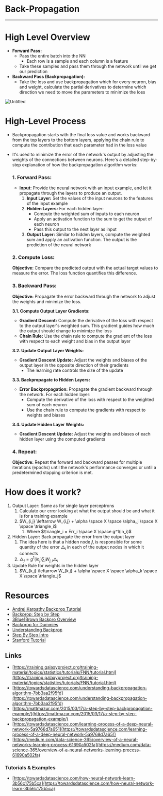 # Back-Propagation

---

# High Level Overview

- **Forward Pass:**
    - Pass the entire batch into the NN
        - Each row is a sample and each column is a feature
    - Take these samples and pass them through the network until we get our prediction
- **Backward Pass (Backpropagation):**
    - Take the loss and use backpropagation which for every neuron, bias and weight, calculate the partial derivatives to determine which direction we need to move the parameters to minimize the loss

![Untitled](Back-Propagation%201a8f6befbb274d1bab9d105f4a261ef4/Untitled.png)

# High-Level Process

- Backpropagation starts with the final loss value and works backward from the top layers to the bottom layers, applying the chain rule to compute the contribution that each parameter had in the loss value
- It's used to minimize the error of the network's output by adjusting the weights of the connections between neurons. Here's a detailed step-by-step explanation of how the backpropagation algorithm works:
    
    ### 1. Forward Pass:
    
    - **Input:** Provide the neural network with an input example, and let it propagate through the layers to produce an output.
        1. **Input Layer:** Set the values of the input neurons to the features of the input example
        2. **Hidden Layers:** For each hidden layer:
            - Compute the weighted sum of inputs to each neuron
            - Apply an activation function to the sum to get the output of each neuron
            - Pass this output to the next layer as input
        3. **Output Layer:** Similar to hidden layers, compute the weighted sum and apply an activation function. The output is the prediction of the neural network
    
    ### 2. Compute Loss:
    
    **Objective:** Compare the predicted output with the actual target values to measure the error. The loss function quantifies this difference.
    
    ### 3. Backward Pass:
    
    **Objective:** Propagate the error backward through the network to adjust the weights and minimize the loss.
    
    **3.1. Compute Output Layer Gradients:**
    
    - **Gradient Descent:** Compute the derivative of the loss with respect to the output layer's weighted sum. This gradient guides how much the output should change to minimize the loss
    - **Chain Rule:** Use the chain rule to compute the gradient of the loss with respect to each weight and bias in the output layer
    
    **3.2. Update Output Layer Weights:**
    
    - **Gradient Descent Update:** Adjust the weights and biases of the output layer in the opposite direction of their gradients
        - The learning rate controls the size of the update
    
    **3.3. Backpropagate to Hidden Layers:**
    
    - **Error Backpropagation:** Propagate the gradient backward through the network. For each hidden layer:
        - Compute the derivative of the loss with respect to the weighted sum of each neuron
        - Use the chain rule to compute the gradients with respect to weights and biases
    
    **3.4. Update Hidden Layer Weights:**
    
    - **Gradient Descent Update:** Adjust the weights and biases of each hidden layer using the computed gradients
    
    ### 4. Repeat:
    
    **Objective:** Repeat the forward and backward passes for multiple iterations (epochs) until the network's performance converges or until a predetermined stopping criterion is met.
    

# How does it work?

1. Output Layer: Same as for single layer perceptrons
    1. Calculate our error looking at what the output should be and what it is for a training example
    2. $W_{i,j} \leftarrow W_{i,j} + \alpha \space X \space \alpha_j \space X \space \triangle_i$
        1. Where $\triangle_i = Err_i \space X \space  g^1(in_i)$
2. Hidden Layer: Back propagate the error from the output layer
    1. The idea here is that a hidden node ***j***, is responsible for some quantity of the error $\triangle_i$ in each of the output nodes in which it connects
    2. $\triangle_j = g^1(in_j) \sum_i W_{j,i} \triangle_i$
3. Update Rule for weights in the hidden layer
    1. $W_{k,j} \leftarrow W_{k,j} + \alpha \space X \space \alpha_k \space X \space \triangle_j$

# Resources

- [Andrej Karpathy Backprop Tutorial](https://www.youtube.com/watch?v=VMj-3S1tku0)
- [Backprop: Step by Step](https://hmkcode.com/ai/backpropagation-step-by-step/)
- [3Blue1Brown Backpro Overview](https://www.youtube.com/watch?v=Ilg3gGewQ5U)
- [Backprop for Dummies](https://medium.com/analytics-vidhya/backpropagation-for-dummies-e069410fa585)
- [Understanding Backprop](https://towardsdatascience.com/understanding-backpropagation-algorithm-7bb3aa2f95fd)
- [Step By Step Intro](https://mattmazur.com/2015/03/17/a-step-by-step-backpropagation-example/)
- [Stanford Tutorial](https://cs.stanford.edu/~quocle/tutorial1.pdf)

## Links

- [https://training.galaxyproject.org/training-material/topics/statistics/tutorials/FNN/tutorial.html](https://training.galaxyproject.org/training-material/topics/statistics/tutorials/FNN/tutorial.html)
- [https://towardsdatascience.com/understanding-backpropagation-algorithm-7bb3aa2f95fd](https://towardsdatascience.com/understanding-backpropagation-algorithm-7bb3aa2f95fd)
- [https://mattmazur.com/2015/03/17/a-step-by-step-backpropagation-example/](https://mattmazur.com/2015/03/17/a-step-by-step-backpropagation-example/)
- [https://towardsdatascience.com/learning-process-of-a-deep-neural-network-5a9768d7a651](https://towardsdatascience.com/learning-process-of-a-deep-neural-network-5a9768d7a651)
- [https://medium.com/data-science-365/overview-of-a-neural-networks-learning-process-61690a502fa](https://medium.com/data-science-365/overview-of-a-neural-networks-learning-process-61690a502fa)

### Tutorials & Examples

- [https://towardsdatascience.com/how-neural-network-learn-3b56c175b5ca](https://towardsdatascience.com/how-neural-network-learn-3b56c175b5ca)